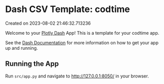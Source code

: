 # Dash CSV Template: codtime

Created on 2023-08-02 21:46:32.713236

Welcome to your [Plotly Dash](https://plotly.com/dash/) App! This is a template for your codtime app.

See the [Dash Documentation](https://dash.plotly.com/introduction) for more information on how to get your app up and running.

## Running the App

Run `src/app.py` and navigate to http://127.0.0.1:8050/ in your browser.